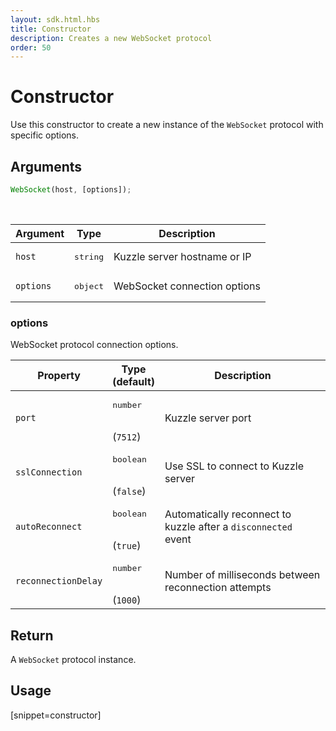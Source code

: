 ```yaml
---
layout: sdk.html.hbs
title: Constructor
description: Creates a new WebSocket protocol
order: 50
---
```


# Constructor

Use this constructor to create a new instance of the `WebSocket` protocol with specific options.  

## Arguments

```javascript
WebSocket(host, [options]);
```

<br/>

| Argument   | Type               | Description                           |
| ---------- | ------------------ | ------------------------------------- |
| `host` | <pre>string</pre> | Kuzzle server hostname or IP |
| `options`  | <pre>object</pre> | WebSocket connection options       |

### options

WebSocket protocol connection options.

| Property              | Type<br/>(default)  | Description   |
| -------------- | --------- | ------------- |
| `port`         | <pre>number</pre><br/>(`7512`) | Kuzzle server port               | 
| `sslConnection`     | <pre>boolean</pre><br/>(`false`) | Use SSL to connect to Kuzzle server                    |   
| `autoReconnect`     | <pre>boolean</pre><br/>(`true`) | Automatically reconnect to kuzzle after a `disconnected` event      | 
| `reconnectionDelay` | <pre>number</pre><br/>(`1000`) | Number of milliseconds between reconnection attempts               |  

## Return

A `WebSocket` protocol instance.

## Usage

[snippet=constructor]
